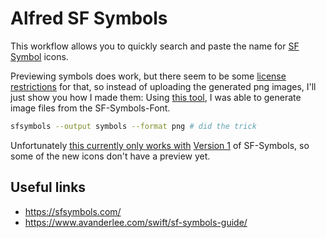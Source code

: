 # Alfred SF Symbols

This workflow allows you to quickly search and paste the name for [SF Symbol](https://developer.apple.com/design/human-interface-guidelines/sf-symbols/overview/) icons.

Previewing symbols does work, but there seem to be some [license restrictions](https://noahgilmore.com/blog/taking-down-sfsymbols/) for that, so instead of uploading the generated png images, I'll just show you how I made them: Using [this tool](https://github.com/davedelong/sfsymbols), I was able to generate image files from the SF-Symbols-Font.
```sh
sfsymbols --output symbols --format png # did the trick
```
Unfortunately [this currently only works with](https://github.com/davedelong/sfsymbols/issues/23) [Version 1](developer.apple.com/design/downloads/SF-Symbols.dmg) of SF-Symbols, so some of the new icons don't have a preview yet.

## Useful links
- https://sfsymbols.com/ 
- https://www.avanderlee.com/swift/sf-symbols-guide/
